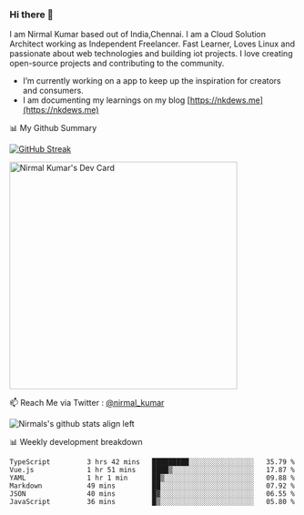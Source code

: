 ### Hi there 👋

 I am Nirmal Kumar based out of India,Chennai. I am a Cloud Solution Architect working as Independent Freelancer. Fast Learner, Loves Linux and passionate about web technologies and building iot projects. I love creating open-source projects and contributing to the community.

- I’m currently working on a app to keep up the inspiration for creators and consumers.
- I am documenting my learnings on my blog [https://nkdews.me](https://nkdews.me)


📊 My Github Summary

[![GitHub Streak](https://github-readme-streak-stats.herokuapp.com?user=nk-gears&theme=dark&hide_border=true&date_format=M%20j%5B%2C%20Y%5D)](https://git.io/streak-stats)

<a href="https://app.daily.dev/nirmal_kumar"><img src="https://api.daily.dev/devcards/a16cfcf02d384b16b41de71ce4d1d811.png?r=8ve" width="400" alt="Nirmal Kumar's Dev Card"/></a>

📫 Reach Me via  Twitter : [@nirmal_kumar](https://twitter.com/nirmal_kumar)

![Nirmals's github stats align left](https://github-readme-stats.vercel.app/api?username=nk-gears&show_icons=true)


📊 Weekly development breakdown

<!--START_SECTION:waka-->

```text
TypeScript         3 hrs 42 mins   █████████░░░░░░░░░░░░░░░░   35.79 %
Vue.js             1 hr 51 mins    ████▒░░░░░░░░░░░░░░░░░░░░   17.87 %
YAML               1 hr 1 min      ██▒░░░░░░░░░░░░░░░░░░░░░░   09.88 %
Markdown           49 mins         ██░░░░░░░░░░░░░░░░░░░░░░░   07.92 %
JSON               40 mins         █▓░░░░░░░░░░░░░░░░░░░░░░░   06.55 %
JavaScript         36 mins         █▒░░░░░░░░░░░░░░░░░░░░░░░   05.80 %
```

<!--END_SECTION:waka-->


